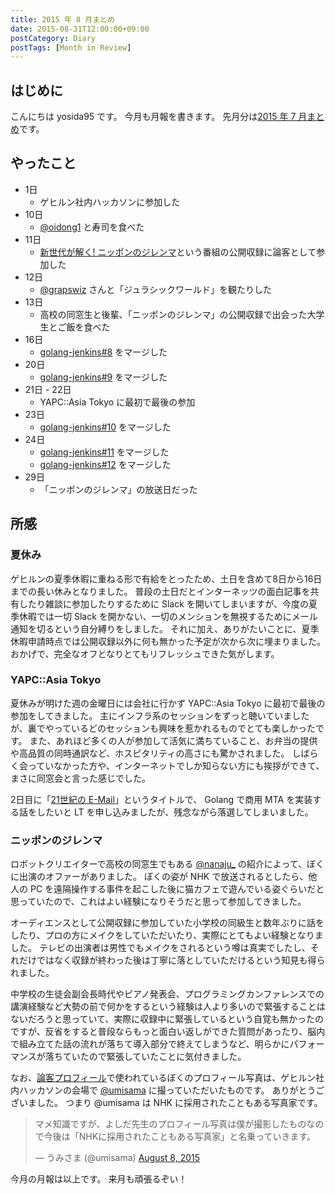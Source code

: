 ```yaml
---
title: 2015 年 8 月まとめ
date: 2015-08-31T12:00:00+09:00
postCategory: Diary
postTags: [Month in Review]
---
```


## はじめに

こんにちは yosida95 です。
今月も月報を書きます。
先月分は[2015 年 7 月まとめ](/2015/07/31/220000.html)です。

## やったこと

- 1日
  - ゲヒルン社内ハッカソンに参加した
- 10日
  - [@oidong1](http://twitter.com/oidong1) と寿司を食べた
- 11日
  - [新世代が解く! ニッポンのジレンマ](http://www.nhk.or.jp/jirenma/)という番組の公開収録に論客として参加した
- 12日
  - [@grapswiz](http://twitter.com/grapswiz) さんと「ジュラシックワールド」を観たりした
- 13日
  - 高校の同窓生と後輩、「ニッポンのジレンマ」の公開収録で出会った大学生とご飯を食べた
- 16日
  - [golang-jenkins#8](https://github.com/yosida95/golang-jenkins/pull/8) をマージした
- 20日
  - [golang-jenkins#9](https://github.com/yosida95/golang-jenkins/pull/9) をマージした
- 21日 - 22日
  - YAPC::Asia Tokyo に最初で最後の参加
- 23日
  - [golang-jenkins#10](https://github.com/yosida95/golang-jenkins/pull/10) をマージした
- 24日
  - [golang-jenkins#11](https://github.com/yosida95/golang-jenkins/pull/11) をマージした
  - [golang-jenkins#12](https://github.com/yosida95/golang-jenkins/pull/12) をマージした
- 29日
  - 「ニッポンのジレンマ」の放送日だった

## 所感

### 夏休み

ゲヒルンの夏季休暇に重ねる形で有給をとったため、土日を含めて8日から16日までの長い休みとなりました。
普段の土日だとインターネッツの面白記事を共有したり雑談に参加したりするために
Slack を開いてしまいますが、今度の夏季休暇では一切 Slack
を開かない、一切のメンションを無視するためにメール通知を切るという自分縛りをしました。
それに加え、ありがたいことに、夏季休暇申請時点では公開収録以外に何も無かった予定が次から次に埋まりました。
おかげで、完全なオフとなりとてもリフレッシュできた気がします。

### YAPC::Asia Tokyo

夏休みが明けた週の金曜日には会社に行かず
YAPC::Asia Tokyo
に最初で最後の参加をしてきました。
主にインフラ系のセッションをずっと聴いていましたが、裏でやっているどのセッションも興味を惹かれるものでとても楽しかったです。
また、あれほど多くの人が参加して活気に満ちていること、お弁当の提供や高品質の同時通訳など、ホスピタリティの高さにも驚かされました。
しばらく会っていなかった方や、インターネットでしか知らない方にも挨拶ができて、まさに同窓会と言った感じでした。

2日目に「[21世紀の E-Mail](http://yapcasia.org/2015/talk/show/5ccd78be-4879-11e5-ad76-8fe87d574c3a)」というタイトルで、 Golang で商用 MTA を実装する話をしたいと LT を申し込みましたが、残念ながら落選してしまいました。

### ニッポンのジレンマ

ロボットクリエイターで高校の同窓生でもある [@nanaju\_](http://twitter.com/nanaju_) の紹介によって、ぼくに出演のオファーがありました。
ぼくの姿が NHK で放送されるとしたら、他人の PC を遠隔操作する事件を起こした後に猫カフェで遊んでいる姿ぐらいだと思っていたので、これはよい経験になりそうだと思って参加してきました。

オーディエンスとして公開収録に参加していた小学校の同級生と数年ぶりに話をしたり、プロの方にメイクをしていただいたり、実際にとてもよい経験となりました。
テレビの出演者は男性でもメイクをされるという噂は真実でしたし、それだけではなく収録が終わった後は丁寧に落としていただけるという知見も得られました。

中学校の生徒会副会長時代やピアノ発表会、プログラミングカンファレンスでの講演経験など大勢の前で何かをするという経験は人より多いので緊張することはないだろうと思っていて、実際に収録中に緊張しているという自覚も無かったのですが、反省をすると普段ならもっと面白い返しができた質問があったり、脳内で組み立てた話の流れが落ちて導入部分で終えてしまうなど、明らかにパフォーマンスが落ちていたので緊張していたことに気付きました。

なお、[論客プロフィール](http://www.nhk.or.jp/jirenma/20150829.html)で使われているぼくのプロフィール写真は、ゲヒルン社内ハッカソンの会場で [@umisama](http://twitter.com/umisama) に撮っていただいたものです。
ありがとうございました。
つまり @umisama は NHK に採用されたこともある写真家です。

<blockquote class="twitter-tweet" lang="en"><p lang="ja" dir="ltr">マメ知識ですが、よしだ先生のプロフィール写真は僕が撮影したものなので今後は「NHKに採用されたこともある写真家」と名乗っていきます。</p>&mdash; うみさま (@umisama) <a href="https://twitter.com/umisama/status/629875658307407872">August 8, 2015</a></blockquote>

今月の月報は以上です。
来月も頑張るぞい！
